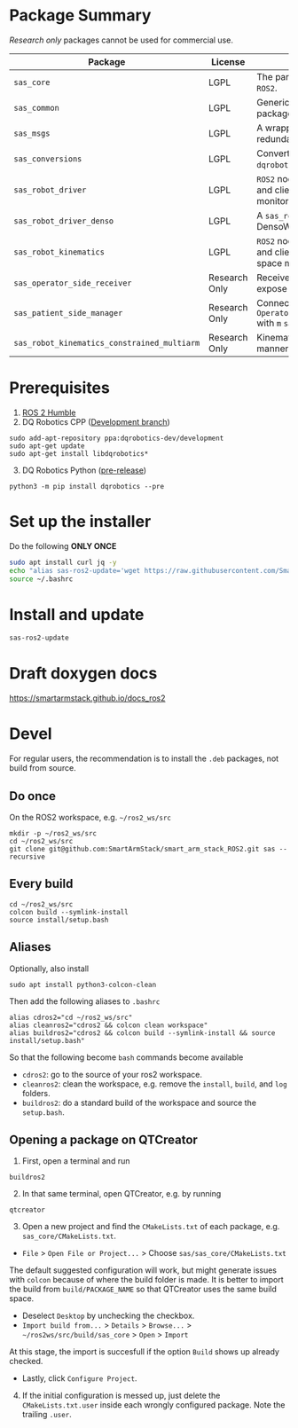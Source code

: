 # Package Summary

*Research only* packages cannot be used for commercial use.

| Package                                    | License       | Description                                                                                                                   |
|--------------------------------------------|---------------|-------------------------------------------------------------------------------------------------------------------------------|
| `sas_core`                                 | LGPL          | The part of the library that does not depend on `ROS2`.                                                                       |
| `sas_common`                               | LGPL          | Generic `ROS2` code used throughout the packages.                                                                             |
| `sas_msgs`                                 | LGPL          | A wrapper for `ROS` messages that were made redundant in `ROS2`.                                                              |
| `sas_conversions`                          | LGPL          | Convert `ROS2` messages into `float`, `int`, or `dqrobotics` elements.                                                        |
| `sas_robot_driver`                         | LGPL          | `ROS2` nodes and libraries for creating servers and clients for robot configuration-space monitoring and control.             |
| `sas_robot_driver_denso`                   | LGPL          | A `sas_robot_driver` implementation for DensoWave's bCap controlled robots                                                    |
| `sas_robot_kinematics`                     | LGPL          | `ROS2` nodes and libraries for creating servers and clients for kinematic-level robot task-space monitoring and control.      |
| `sas_operator_side_receiver`               | Research Only | Receive messages from a [master device](https://github.com/SmartArmStack/smart_arm_master_windows) and expose them in `ROS2`. |
| `sas_patient_side_manager`                 | Research Only | Connects `n` `OperatorSideMasterReceiverManipulatorManager` with `m` `sas_robot_kinematics`, for teleoperation.                |
| `sas_robot_kinematics_constrained_multiarm`| Research Only | Kinematically control `m` robots in a centralized manner, with configurable VFIs                                              |

# Prerequisites
1. [ROS 2 Humble](https://docs.ros.org/en/humble/Installation/Alternatives/Ubuntu-Development-Setup.html)
2. DQ Robotics CPP ([Development branch](https://dqroboticsgithubio.readthedocs.io/en/latest/installation/cpp.html#development-ppa))
```commandline
sudo add-apt-repository ppa:dqrobotics-dev/development
sudo apt-get update
sudo apt-get install libdqrobotics*
```
3. DQ Robotics Python ([pre-release](https://dqroboticsgithubio.readthedocs.io/en/latest/installation/python.html#installation-development))
```commandline
python3 -m pip install dqrobotics --pre
```

# Set up the installer

Do the following **ONLY ONCE**

```sh
sudo apt install curl jq -y
echo "alias sas-ros2-update='wget https://raw.githubusercontent.com/SmartArmStack/smart_arm_stack_ROS2/main/install.sh && sh install.sh'" >> ~/.bashrc
source ~/.bashrc
```

# Install and update

```sh
sas-ros2-update
```

# Draft doxygen docs

https://smartarmstack.github.io/docs_ros2

# Devel 

For regular users, the recommendation is to install the `.deb` packages, not build from source.

## Do once

On the ROS2 workspace, e.g. `~/ros2_ws/src`

```commandline
mkdir -p ~/ros2_ws/src
cd ~/ros2_ws/src
git clone git@github.com:SmartArmStack/smart_arm_stack_ROS2.git sas --recursive
```

## Every build

```commandline
cd ~/ros2_ws/src
colcon build --symlink-install
source install/setup.bash
```

## Aliases

Optionally, also install
```commandline
sudo apt install python3-colcon-clean
```

Then add the following aliases to `.bashrc`

```commandline
alias cdros2="cd ~/ros2_ws/src"
alias cleanros2="cdros2 && colcon clean workspace"
alias buildros2="cdros2 && colcon build --symlink-install && source install/setup.bash"
```

So that the following become `bash` commands become available 

- `cdros2`: go to the source of your ros2 workspace.
- `cleanros2`: clean the workspace, e.g. remove the `install`, `build`, and `log` folders.
- `buildros2`: do a standard build of the workspace and source the `setup.bash`.

## Opening a package on QTCreator

1. First, open a terminal and run
```commandline
buildros2
```

2. In that same terminal, open QTCreator, e.g. by running
```commandline
qtcreator
```

3. Open a new project and find the `CMakeLists.txt` of each package, e.g. `sas_core/CMakeLists.txt`.
- `File` > `Open File or Project...` > Choose `sas/sas_core/CMakeLists.txt`

The default suggested configuration will work, but might generate issues with `colcon` because of where the build folder is made. It is better to import the build from `build/PACKAGE_NAME` so that QTCreator uses the same build space.
- Deselect `Desktop` by unchecking the checkbox.
- `Import build from...` > `Details` > `Browse...` > `~/ros2ws/src/build/sas_core` > `Open` > `Import` 

At this stage, the import is succesfull if the option `Build` shows up already checked.

- Lastly, click `Configure Project`.

4. If the initial configuration is messed up, just delete the `CMakeLists.txt.user` inside each wrongly configured package. Note the trailing `.user`.


